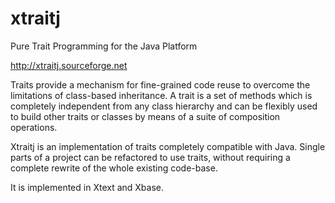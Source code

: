 xtraitj
=======

Pure Trait Programming for the Java Platform

http://xtraitj.sourceforge.net

Traits provide a mechanism for fine-grained code reuse to overcome the limitations of class-based inheritance.
A trait is a set of methods which is completely independent from any class hierarchy and can be flexibly used to build other traits or classes by means of a suite of composition operations.

Xtraitj is an implementation of traits completely compatible with Java. Single parts of a project can be refactored to use traits, without requiring a complete rewrite of the whole existing code-base.

It is implemented in Xtext and Xbase.
